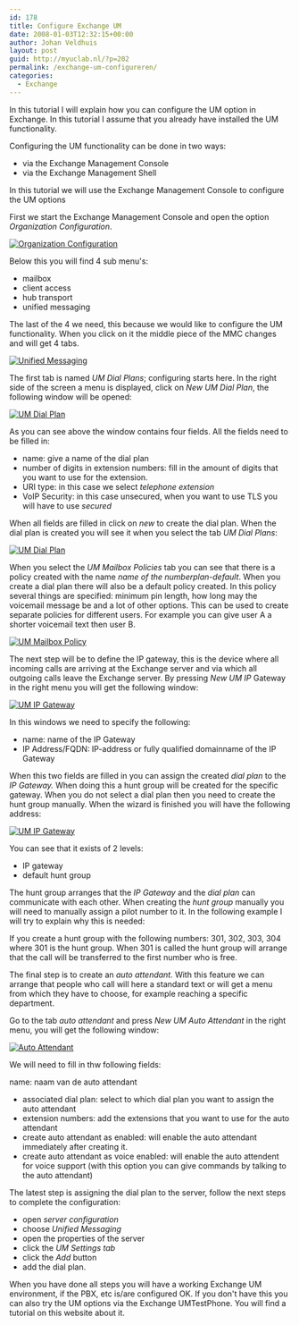 ```yaml
---
id: 178
title: Configure Exchange UM
date: 2008-01-03T12:32:15+00:00
author: Johan Veldhuis
layout: post
guid: http://myuclab.nl/?p=202
permalink: /exchange-um-configureren/
categories:
  - Exchange
---
```

In this tutorial I will explain how you can configure the UM option in Exchange. In this tutorial I assume that you already have installed the UM functionality.

Configuring the UM functionality can be done in two ways:
<ul>
	<li>via the Exchange Management Console</li>
	<li>via the Exchange Management Shell</li>
</ul>
In this tutorial we will use the Exchange Management Console to configure the UM options

First we start the Exchange Management Console and open the option <em>Organization Configuration</em>.

<a title="Organization Configuration" href="https://myuclab.nl/wp-content/uploads/2008/03/image1.jpg"><img src="https://myuclab.nl/wp-content/uploads/2008/03/image1.thumbnail.jpg" alt="Organization Configuration" /></a>

Below this you will find 4 sub menu's:
<ul>
	<li>mailbox</li>
	<li>client access</li>
	<li>hub transport</li>
	<li>unified messaging</li>
</ul>
The last of the 4 we need, this because we would like to configure the UM functionality. When you click on it the middle piece of the MMC changes and will get 4 tabs.

<a title="Unified Messaging" href="https://myuclab.nl/wp-content/uploads/2008/03/image2.jpg"><img src="https://myuclab.nl/wp-content/uploads/2008/03/image2.thumbnail.jpg" alt="Unified Messaging" /></a>

The first tab is named <em>UM Dial Plans</em>; configuring starts here. In the right side of the screen a menu is displayed, click on <em>New UM Dial Plan</em>, the following window will be opened:

<a title="UM Dial Plan" href="https://myuclab.nl/wp-content/uploads/2008/03/image3.jpg"><img src="https://myuclab.nl/wp-content/uploads/2008/03/image3.thumbnail.jpg" alt="UM Dial Plan" /></a>

As you can see above the window contains four fields. All the fields need to be filled in:
<ul>
	<li>name: give a name of the dial plan</li>
	<li>number of digits in extension numbers: fill in the amount of digits that you want to use for the extension.</li>
	<li>URI type: in this case we select <em>telephone extension</em></li>
	<li>VoIP Security: in this case unsecured, when you want to use TLS you will have to use <em>secured</em></li>
</ul>
When all fields are filled in click on <em>new </em>to create the dial plan. When the dial plan is created you will see it when you select the tab <em>UM Dial Plans</em>:

<a title="UM Dial Plan" href="https://myuclab.nl/wp-content/uploads/2008/03/image4.jpg"><img src="https://myuclab.nl/wp-content/uploads/2008/03/image4.thumbnail.jpg" alt="UM Dial Plan" /></a>

When you select the <em>UM Mailbox Policies </em>tab you can see that there is a policy created with the name <em>name of the numberplan-default</em>. When you create a dial plan there will also be a default policy created. In this policy several things are specified: minimum pin length, how long may the voicemail message be and a lot of other options. This can be used to create separate policies for different users. For example you can give user A a shorter voicemail text then user B.

<a title="UM Mailbox Policy" href="https://myuclab.nl/wp-content/uploads/2008/03/image5.jpg"><img src="https://myuclab.nl/wp-content/uploads/2008/03/image5.thumbnail.jpg" alt="UM Mailbox Policy" /></a> 

The next step will be to define the IP gateway, this is the device where all incoming calls are arriving at the Exchange server and via which all outgoing calls leave the Exchange server.  By pressing <em>New UM IP </em>Gateway in the right menu you will get the following window:

<a title="UM IP Gateway" href="https://myuclab.nl/wp-content/uploads/2008/03/image6.jpg"><img src="https://myuclab.nl/wp-content/uploads/2008/03/image6.thumbnail.jpg" alt="UM IP Gateway" /></a>

In this windows we need to specify the following:
<ul>
	<li>name: name of the IP Gateway</li>
	<li>IP Address/FQDN: IP-address or fully qualified domainname of the IP Gateway</li>
</ul>
When this two fields are filled in you can assign the created <em>dial plan </em>to the <em>IP Gateway. </em>When doing this a hunt group will be created for the specific gateway. When you do not select a dial plan then you need to create the hunt group manually. When the wizard is finished you will have the following address:

<a title="UM IP Gateway" href="https://myuclab.nl/wp-content/uploads/2008/03/image7.jpg"><img src="https://myuclab.nl/wp-content/uploads/2008/03/image7.thumbnail.jpg" alt="UM IP Gateway" /></a>

You can see that it exists of 2 levels:
<ul>
	<li>IP gateway</li>
	<li>default hunt group</li>
</ul>
The hunt group arranges that the <em>IP Gateway </em>and the <em>dial</em> <em>plan </em>can communicate with each other. When creating the <em>hunt group</em>  manually you will need to manually assign a pilot number to it. In the following example I will try to explain why this is needed:

If you create a hunt group with the following numbers: 301, 302, 303, 304 where 301 is the hunt group. When 301 is called the hunt group will arrange that the call will be transferred to the first number who is free.

The final step is to create an <em>auto attendant. </em>With this feature we can arrange that people who call will here a standard text or will get a menu from which they have to choose, for example reaching a specific department.

Go to the tab <em>auto attendant</em> and press <em>New UM Auto Attendant</em> in the right menu, you will get the following window:

<a title="Auto Attendant" href="https://myuclab.nl/wp-content/uploads/2008/03/image8.jpg"><img src="https://myuclab.nl/wp-content/uploads/2008/03/image8.thumbnail.jpg" alt="Auto Attendant" /></a>

We will need to fill in thw following fields:

name: naam van de auto attendant
<ul>
	<li>associated dial plan: select to which dial plan you want to assign the auto attendant</li>
	<li>extension numbers: add the extensions that you want to use for the auto attendant</li>
	<li>create auto attendant as enabled: will enable the auto attendant immediately after creating it.</li>
	<li>create auto attendant as voice enabled: will enable the auto attendent for voice support (with this option you can give commands by talking to the auto attendant)</li>
</ul>
The latest step is assigning the dial plan to the server, follow the next steps to complete the configuration:
<ul>
	<li>open <em>server configuration</em></li>
	<li>choose <em>Unified Messaging</em></li>
	<li>open the properties of the server</li>
	<li>click the <em>UM Settings tab</em></li>
	<li>click the <em>Add</em> button</li>
	<li>add the dial plan.</li>
</ul>
When you have done all steps you will have a working Exchange UM environment, if the PBX, etc is/are configured OK. If you don't have this you can also try the UM options via the Exchange UMTestPhone. You will find a tutorial on this website about it.